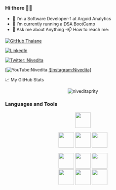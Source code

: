 ### Hi there 👩‍🎓
           
- 🔭 I’m a Software Developer-1 at Argoid Analytics
- 👯 I’m  currently running a DSA BootCamp 
- 💬 Ask me about Anything 
-📫 How to reach me:


[![GitHub Thaiane](https://img.shields.io/github/followers/niveditaprity?label=follow&style=social)](https://github.com/niveditaprity)

[![LinkedIn](https://img.shields.io/badge/-nivedita-blue?style=flat-square&logo=Linkedin&logoColor=white&link=https://www.linkedin.com/in/nivedita-kumari-47a469163/)](https://www.linkedin.com/in/nivedita-kumari-47a469163/)

[![Twitter: Nivedita](https://img.shields.io/twitter/follow/nivedita?style=social)](https://twitter.com/nivedit08422106)

[![YouTube:Nivedita](https://www.youtube.com/channel/UCXvLMx5SFLUDuGweg-ZnfSg)
[![Instagram:Nivedita]](https://www.instagram.com/tech_adora/)
           
           
<summary>📈 My GitHub Stats</summary>

<p align="center"> <img src="https://github-readme-stats.vercel.app/api?username=niveditaprity&show_icons=true&theme=gotham" alt="niveditaprity" />
           

### Languages and Tools

<div align="center">
<code><img height="50" src="https://www.vectorlogo.zone/logos/apache_spark/apache_spark-ar21.svg"></code>
           
<code><img height="50" src="https://www.vectorlogo.zone/logos/angular/angular-ar21.svg"></code>
<code><img height="50" src="https://www.vectorlogo.zone/logos/java/java-ar21.svg"></code>
<code><img height="50" src="https://www.vectorlogo.zone/logos/javascript/javascript-horizontal.svg"></code>
</div>
<div align="center">
<code><img height="50" src="https://www.vectorlogo.zone/logos/mysql/mysql-ar21.svg"></code>
<code><img height="50" src="https://www.vectorlogo.zone/logos/djangoproject/djangoproject-ar21.svg"></code>
<code><img height="50" src="https://www.vectorlogo.zone/logos/python/python-ar21.svg"></code>     
</div>
<div align="center">
<code><img height="50" src="https://www.vectorlogo.zone/logos/jupyter/jupyter-ar21.svg"></code>
<code><img height="50" src="https://www.vectorlogo.zone/logos/scala-lang/scala-lang-ar21.svg"></code>
<code><img height="50" src="https://www.vectorlogo.zone/logos/jquery/jquery-ar21.svg"></code>       
</div>

